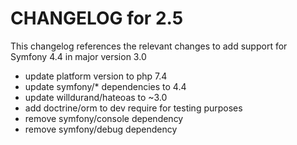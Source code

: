 CHANGELOG for 2.5
=================

This changelog references the relevant changes to add support for Symfony 4.4 in major version 3.0

 - update platform version to php 7.4 
 - update symfony/* dependencies to 4.4 
 - update willdurand/hateoas to ~3.0
 - add doctrine/orm to dev require for testing purposes
 - remove symfony/console dependency 
 - remove symfony/debug dependency